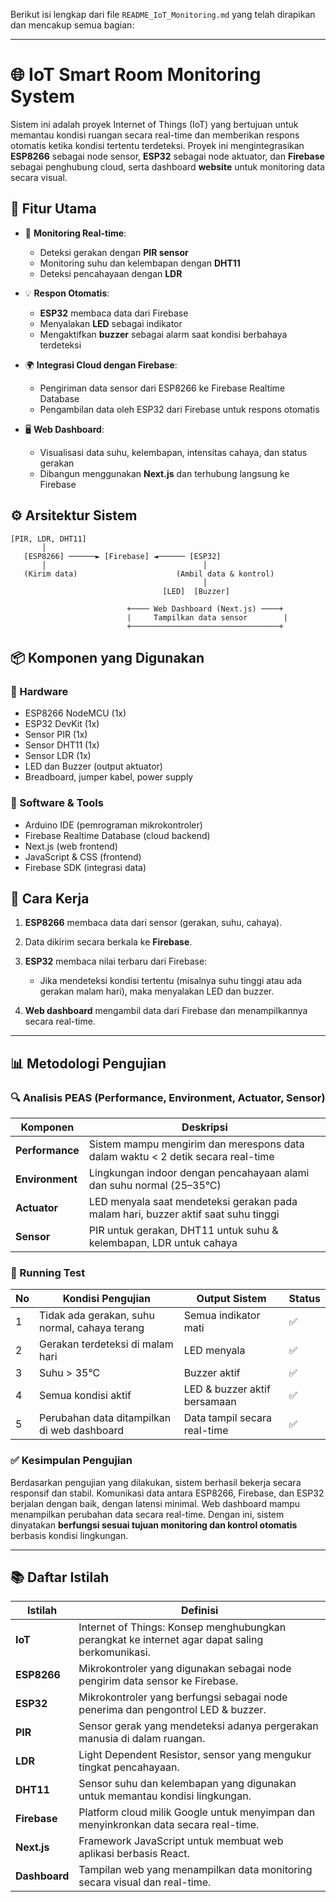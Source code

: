 Berikut isi lengkap dari file `README_IoT_Monitoring.md` yang telah dirapikan dan mencakup semua bagian:

---

# 🌐 IoT Smart Room Monitoring System

Sistem ini adalah proyek Internet of Things (IoT) yang bertujuan untuk memantau kondisi ruangan secara real-time dan memberikan respons otomatis ketika kondisi tertentu terdeteksi. Proyek ini mengintegrasikan **ESP8266** sebagai node sensor, **ESP32** sebagai node aktuator, dan **Firebase** sebagai penghubung cloud, serta dashboard **website** untuk monitoring data secara visual.

## 📌 Fitur Utama

* 📡 **Monitoring Real-time**:

  * Deteksi gerakan dengan **PIR sensor**
  * Monitoring suhu dan kelembapan dengan **DHT11**
  * Deteksi pencahayaan dengan **LDR**

* 💡 **Respon Otomatis**:

  * **ESP32** membaca data dari Firebase
  * Menyalakan **LED** sebagai indikator
  * Mengaktifkan **buzzer** sebagai alarm saat kondisi berbahaya terdeteksi

* 🌍 **Integrasi Cloud dengan Firebase**:

  * Pengiriman data sensor dari ESP8266 ke Firebase Realtime Database
  * Pengambilan data oleh ESP32 dari Firebase untuk respons otomatis

* 🖥️ **Web Dashboard**:

  * Visualisasi data suhu, kelembapan, intensitas cahaya, dan status gerakan
  * Dibangun menggunakan **Next.js** dan terhubung langsung ke Firebase

## ⚙️ Arsitektur Sistem

```
[PIR, LDR, DHT11]
       │
   [ESP8266] ──────► [Firebase] ◄────── [ESP32]
       │                                   │
   (Kirim data)                      (Ambil data & kontrol)
                                           │
                                  [LED]  [Buzzer]

                          +──── Web Dashboard (Next.js) ────+
                          |     Tampilkan data sensor        |
                          +─────────────────────────────────+
```

## 📦 Komponen yang Digunakan

### 🔧 Hardware

* ESP8266 NodeMCU (1x)
* ESP32 DevKit (1x)
* Sensor PIR (1x)
* Sensor DHT11 (1x)
* Sensor LDR (1x)
* LED dan Buzzer (output aktuator)
* Breadboard, jumper kabel, power supply

### 🧠 Software & Tools

* Arduino IDE (pemrograman mikrokontroler)
* Firebase Realtime Database (cloud backend)
* Next.js (web frontend)
* JavaScript & CSS (frontend)
* Firebase SDK (integrasi data)

## 🚀 Cara Kerja

1. **ESP8266** membaca data dari sensor (gerakan, suhu, cahaya).
2. Data dikirim secara berkala ke **Firebase**.
3. **ESP32** membaca nilai terbaru dari Firebase:

   * Jika mendeteksi kondisi tertentu (misalnya suhu tinggi atau ada gerakan malam hari), maka menyalakan LED dan buzzer.
4. **Web dashboard** mengambil data dari Firebase dan menampilkannya secara real-time.

---

## 📊 Metodologi Pengujian

### 🔍 Analisis PEAS (Performance, Environment, Actuator, Sensor)

| Komponen        | Deskripsi                                                                          |
| --------------- | ---------------------------------------------------------------------------------- |
| **Performance** | Sistem mampu mengirim dan merespons data dalam waktu < 2 detik secara real-time    |
| **Environment** | Lingkungan indoor dengan pencahayaan alami dan suhu normal (25–35°C)               |
| **Actuator**    | LED menyala saat mendeteksi gerakan pada malam hari, buzzer aktif saat suhu tinggi |
| **Sensor**      | PIR untuk gerakan, DHT11 untuk suhu & kelembapan, LDR untuk cahaya                 |

### 🧪 Running Test

| No | Kondisi Pengujian                             | Output Sistem                | Status |
| -- | --------------------------------------------- | ---------------------------- | ------ |
| 1  | Tidak ada gerakan, suhu normal, cahaya terang | Semua indikator mati         | ✅      |
| 2  | Gerakan terdeteksi di malam hari              | LED menyala                  | ✅      |
| 3  | Suhu > 35°C                                   | Buzzer aktif                 | ✅      |
| 4  | Semua kondisi aktif                           | LED & buzzer aktif bersamaan | ✅      |
| 5  | Perubahan data ditampilkan di web dashboard   | Data tampil secara real-time | ✅      |

### ✅ Kesimpulan Pengujian

Berdasarkan pengujian yang dilakukan, sistem berhasil bekerja secara responsif dan stabil. Komunikasi data antara ESP8266, Firebase, dan ESP32 berjalan dengan baik, dengan latensi minimal. Web dashboard mampu menampilkan perubahan data secara real-time. Dengan ini, sistem dinyatakan **berfungsi sesuai tujuan monitoring dan kontrol otomatis** berbasis kondisi lingkungan.

---

## 📚 Daftar Istilah

| Istilah       | Definisi                                                                                        |
| ------------- | ----------------------------------------------------------------------------------------------- |
| **IoT**       | Internet of Things: Konsep menghubungkan perangkat ke internet agar dapat saling berkomunikasi. |
| **ESP8266**   | Mikrokontroler yang digunakan sebagai node pengirim data sensor ke Firebase.                    |
| **ESP32**     | Mikrokontroler yang berfungsi sebagai node penerima dan pengontrol LED & buzzer.                |
| **PIR**       | Sensor gerak yang mendeteksi adanya pergerakan manusia di dalam ruangan.                        |
| **LDR**       | Light Dependent Resistor, sensor yang mengukur tingkat pencahayaan.                             |
| **DHT11**     | Sensor suhu dan kelembapan yang digunakan untuk memantau kondisi lingkungan.                    |
| **Firebase**  | Platform cloud milik Google untuk menyimpan dan menyinkronkan data secara real-time.            |
| **Next.js**   | Framework JavaScript untuk membuat web aplikasi berbasis React.                                 |
| **Dashboard** | Tampilan web yang menampilkan data monitoring secara visual dan real-time.                      |





